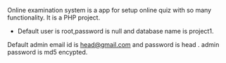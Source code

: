 

Online examination system is a app for setup online quiz with so many functionality.
It is a PHP project.
- Default user is root,password is null and database name is project1.

Default admin email id is head@gmail.com and password is head .
admin password is md5 encypted.






